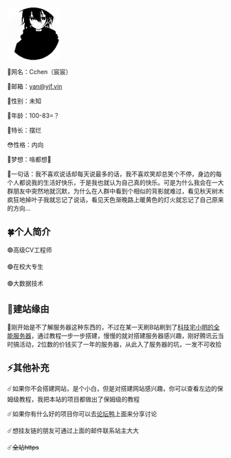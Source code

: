 
![头像](../../img/1.png ":no-zoom")

🚴网名：Cchen（宸宸）

📧邮箱：yan@yjf.vin

👦性别：未知

👶年龄：100-83=？

🦵特长：摆烂

😳性格：内向

🎅梦想：啥都想🤤

🎤一句话：我不喜欢说话却每天说最多的话，我不喜欢笑却总笑个不停，身边的每个人都说我的生活好快乐，于是我也就认为自己真的快乐。可是为什么我会在一大群朋友中突然地就沉默，为什么在人群中看到个相似的背影就难过，看见秋天树木疯狂地掉叶子我就忘记了说话，看见天色渐晚路上暖黄色的灯火就忘记了自己原来的方向…

## 🍀个人简介

🟢高级CV工程师

🟢在校大专生

🟢大数据技术

## 🥣建站缘由

🌝刚开始是不了解服务器这种东西的，不过在某一天刷B站刷到了[科技宅小明的全能服务器](https://space.bilibili.com/5626102/channel/collectiondetail?sid=6752)，通过教程一步一步搭建，慢慢的就对搭建服务器感兴趣，刚好腾讯云当时搞活动，2位数的价钱买了一年的服务器，从此入了服务器的坑，一发不可收拾

## ⚡其他补充

☄️如果你不会搭建网站，是个小白，但是对搭建网站感兴趣，你可以查看左边的保姆级教程，我把本站的项目都做出了保姆级的教程

☄️如果你有什么好的项目你可以去[论坛鸭](https://yan.vin:666)上面来分享讨论

☄️想挂友链的朋友可通过上面的邮件联系站主大大

☄️~~全站https~~
